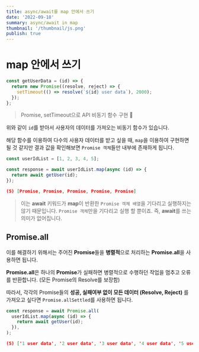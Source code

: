 ```yaml
---
title: async/await를 map 안에서 쓰기
date: '2022-09-18'
summary: async/await in map
thumbnail: '/thumbnail/js.png'
publish: true
---
```


# map 안에서 쓰기

```js
const getUserData = (id) => {
  return new Promise((resolve, reject) => {
    setTimeout(() => resolve(`${id} user data`), 2000);
  });
};
```

> Promise, setTimeout으로 API 비동기 함수 구현 🥸

위와 같이 `id`를 받아서 사용자의 데이터를 가져오는 비동기 함수가 있습니다.

해당 함수를 이용하여 다수의 사용자 데이터를 받고 싶을 때, `map`을 이용하여 구현하면 될 것 같지만 결과 값을 확인해보면 `Promise 객체`들만 내부에 존재하게 됩니다.

```js
const userIdList = [1, 2, 3, 4, 5];

const response = await userIdList.map(async (id) => {
  return await getUser(id);
});
```

```json
(5) [Promise, Promise, Promise, Promise, Promise]
```

> 이는 **await** 키워드가 **map**이 반환한 `Promise 객체 배열`을 기다리고 실행하지는 않기 때문입니다. `Promise 객체`만을 기다리고 실행 할 뿐이죠. 즉, **await**를 쓰는 의미가 없어집니다.

## Promise.all

이를 해결하기 위해서는 주어진 **Promise**들을 **병렬적**으로 처리하는 **Promise.all**을 사용하면 됩니다.

**Promise.all**은 하나의 **Promise**가 실패하면 병렬적으로 수행하던 작업을 멈추고 오류를 반환합니다. (모든 Promise의 Resolve를 보장함)

따라서, 각각의 Promise들의 **성공, 실패여부 없이 모든 데이터 (Resolve, Reject)** 를 가져오고 싶다면 `Promise.allSettled`를 사용하면 됩니다.

```js
const response = await Promise.all(
  userIdList.map(async (id) => {
    return await getUser(id);
  }),
);
```

```json
(5) ['1 user data', '2 user data', '3 user data', '4 user data', '5 user data']
```
